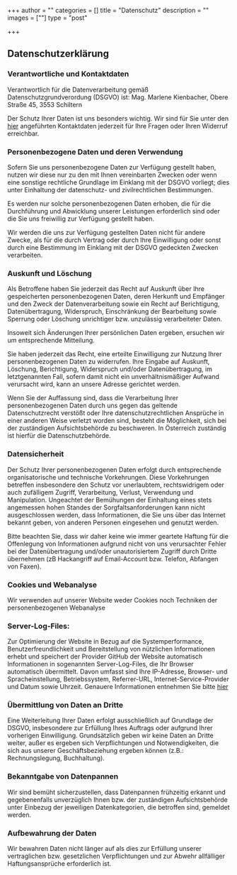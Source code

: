 +++
author = ""
categories = []
title = "Datenschutz"
description = ""
images = [""]
type = "post"

+++

## Datenschutzerklärung


### Verantwortliche und Kontaktdaten 

Verantwortlich für die Datenverarbeitung gemäß Datenschutzgrundverordung (DSGVO) ist: Mag. Marlene Kienbacher, Obere Straße 45, 3553 Schiltern

Der Schutz Ihrer Daten ist uns besonders wichtig. Wir sind für Sie unter den [hier](/contact) angeführten Kontaktdaten jederzeit für Ihre Fragen oder Ihren Widerruf erreichbar. 

### Personenbezogene Daten und deren Verwendung

Sofern Sie uns personenbezogene Daten zur Verfügung gestellt haben, nutzen wir diese nur zu den mit Ihnen vereinbarten Zwecken oder wenn eine sonstige rechtliche Grundlage im Einklang mit der DSGVO vorliegt; dies unter Einhaltung der datenschutz- und zivilrechtlichen Bestimmungen.  

Es werden nur solche personenbezogenen Daten erhoben, die für die Durchführung und Abwicklung unserer Leistungen erforderlich sind oder die Sie uns freiwillig zur Verfügung gestellt haben. 

Wir werden die uns zur Verfügung gestellten Daten nicht für andere Zwecke, als für die durch Vertrag oder durch Ihre Einwilligung oder sonst durch eine Bestimmung im Einklang mit der DSGVO gedeckten Zwecken verarbeiten.  


### Auskunft und Löschung 

Als Betroffene haben Sie jederzeit das Recht auf Auskunft über Ihre gespeicherten personenbezogenen Daten, deren Herkunft und Empfänger und den Zweck der Datenverarbeitung sowie ein Recht auf Berichtigung, Datenübertragung, Widerspruch, Einschränkung der Bearbeitung sowie Sperrung oder Löschung unrichtiger bzw. unzulässig verarbeiteter Daten.  

Insoweit sich Änderungen Ihrer persönlichen Daten ergeben, ersuchen wir um entsprechende Mitteilung.  

Sie haben jederzeit das Recht, eine erteilte Einwilligung zur Nutzung Ihrer personenbezogenen Daten zu widerrufen. Ihre Eingabe auf Auskunft, Löschung, Berichtigung, Widerspruch und/oder Datenübertragung, im letztgenannten Fall, sofern damit nicht ein unverhältnismäßiger Aufwand verursacht wird, kann an unsere Adresse gerichtet werden.  

Wenn Sie der Auffassung sind, dass die Verarbeitung Ihrer personenbezogenen Daten durch uns gegen das geltende Datenschutzrecht verstößt oder Ihre datenschutzrechtlichen Ansprüche in einer anderen Weise verletzt worden sind, besteht die Möglichkeit, sich bei der zuständigen Aufsichtsbehörde zu beschweren. In Österreich zuständig ist hierfür die Datenschutzbehörde. 


### Datensicherheit 

Der Schutz Ihrer personenbezogenen Daten erfolgt durch entsprechende organisatorische und technische Vorkehrungen. Diese Vorkehrungen betreffen insbesondere den Schutz vor unerlaubtem, rechtswidrigem oder auch zufälligem Zugriff, Verarbeitung, Verlust, Verwendung und Manipulation. 
Ungeachtet der Bemühungen der Einhaltung eines stets angemessen hohen Standes der Sorgfaltsanforderungen kann nicht ausgeschlossen werden, dass Informationen, die Sie uns über das Internet bekannt geben, von anderen Personen eingesehen und genutzt werden.  

Bitte beachten Sie, dass wir daher keine wie immer geartete Haftung für die Offenlegung von Informationen aufgrund nicht von uns verursachter Fehler bei der Datenübertragung und/oder unautorisiertem Zugriff durch Dritte übernehmen (zB Hackangriff auf Email-Account bzw. Telefon, Abfangen von Faxen). 


### Cookies und Webanalyse

Wir verwenden auf unserer Website weder Cookies noch Techniken der personenbezogenen Webanalyse 

### Server-Log-Files:

Zur Optimierung der Website in Bezug auf die Systemperformance, Benutzerfreundlichkeit und Bereitstellung von nützlichen Informationen erhebt und speichert der Provider GitHub der Website automatisch Informationen in sogenannten Server-Log-Files, die Ihr Browser automatisch übermittelt. Davon umfasst sind Ihre IP-Adresse, Browser- und Spracheinstellung, Betriebssystem, Referrer-URL, Internet-Service-Provider und Datum sowie Uhrzeit. Genauere Informationen entnehmen Sie bitte [hier](https://help.github.com/en/github/site-policy/github-privacy-statement#our-legal-bases-for-processing-information)


### Übermittlung von Daten an Dritte  

Eine Weiterleitung Ihrer Daten erfolgt ausschließlich auf Grundlage der DSGVO, insbesondere zur Erfüllung Ihres Auftrags oder aufgrund Ihrer vorherigen Einwilligung.
Grundsätzlich geben wir keine Daten an Dritte weiter, außer es ergeben sich Verpflichtungen und Notwendigkeiten, die sich aus unserer Geschäftsbeziehung ergeben können (z.B.: Rechnungslegung, Buchhaltung).

### Bekanntgabe von Datenpannen 

Wir sind bemüht sicherzustellen, dass Datenpannen frühzeitig erkannt und gegebenenfalls unverzüglich Ihnen bzw. der zuständigen Aufsichtsbehörde unter Einbezug der jeweiligen Datenkategorien, die betroffen sind, gemeldet werden. 


### Aufbewahrung der Daten 

Wir bewahren Daten nicht länger auf als dies zur Erfüllung unserer vertraglichen bzw. gesetzlichen Verpflichtungen und zur Abwehr allfälliger Haftungsansprüche erforderlich ist. 

